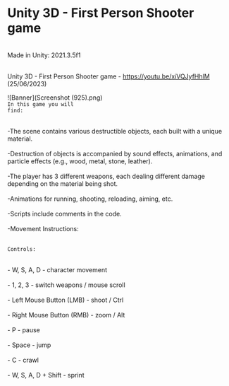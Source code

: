 
# Unity 3D - First Person Shooter game
<br>Made in Unity: 2021.3.5f1

<br>Unity 3D - First Person Shooter game - https://youtu.be/xiVQJyfHhlM     (25/06/2023)

![Banner](Screenshot (925).png)
<br><code>In this game you will find:</code>

<br>-The scene contains various destructible objects, each built with a unique material.
<br><br>-Destruction of objects is accompanied by sound effects, animations, and particle effects (e.g., wood, metal, stone, leather).
<br><br>-The player has 3 different weapons, each dealing different damage depending on the material being shot.
<br><br>-Animations for running, shooting, reloading, aiming, etc.
<br><br>-Scripts include comments in the code.
<br><br>-Movement Instructions:

<br><code>Controls:</code>

<br>- W, S, A, D - character movement
<br><br>- 1, 2, 3 - switch weapons / mouse scroll
<br><br>- Left Mouse Button (LMB) - shoot / Ctrl
<br><br>- Right Mouse Button (RMB) - zoom / Alt
<br><br>- P - pause
<br><br>- Space - jump
<br><br>- C - crawl
<br><br>- W, S, A, D + Shift - sprint
